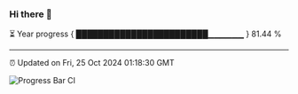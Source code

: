 ### Hi there 👋

⏳ Year progress { ████████████████████████▁▁▁▁▁▁ } 81.44 %

---

⏰ Updated on Fri, 25 Oct 2024 01:18:30 GMT

![Progress Bar CI](https://github.com/liununu/liununu/workflows/Progress%20Bar%20CI/badge.svg)
